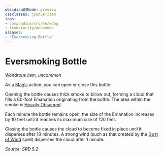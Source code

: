 ```yaml
---
obsidianUIMode: preview
cssclasses: json5e-item
tags:
- compendium/src/5e/xdmg
- item/rarity/uncommon
aliases: 
- "Eversmoking Bottle"
---
```

# Eversmoking Bottle
*Wondrous item, uncommon*  


As a [Magic](rules/actions.md#Magic) action, you can open or close this bottle.

Opening the bottle causes thick smoke to billow out, forming a cloud that fills a 60-foot <span title="Player's Handbook (2024)">Emanation</span> originating from the bottle. The area within the smoke is [Heavily Obscured](rules/variant-rules/heavily-obscured-xphb.md).

Each minute the bottle remains open, the size of the <span title="Player's Handbook (2024)">Emanation</span> increases by 10 feet until it reaches its maximum size of 120 feet.

Closing the bottle causes the cloud to become fixed in place until it disperses after 10 minutes. A strong wind (such as that created by the [Gust of Wind](compendium/spells/gust-of-wind-xphb.md) spell) disperses the cloud after 1 minute.

*Source: SRD 5.2*